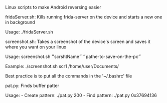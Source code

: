 Linux scripts to make Android reversing easier


fridaServer.sh:
	Kills running frida-server on the device and starts a new one in background

Usage: ./fridaServer.sh


screenshot.sh:
	Takes a screenshot of the device's screen and saves it where you want on your linux

Usage: screenshot.sh ״scrshtName״ ״pathe-to-save-on-the-pc״

Example: ./screenshot.sh scr1 /home/user/Documents/



Best practice is to put all the commands in the '~/.bashrc' file


pat.py:
	Finds buffer patter

Usage:
	- Create pattern: ./pat.py 200
	- Find   pattern: ./pat.py 0x37694136
